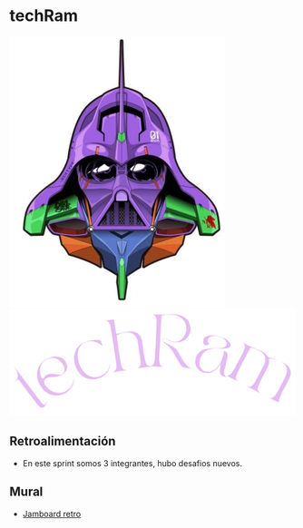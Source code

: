 # techRam

![Logo de techRam](/public/images/logos/eva.png)
![Logo de techRam](/public/images/logos/rosatr.png)
## Retroalimentación
- En este sprint somos 3 integrantes, hubo desafios nuevos.

## Mural
- [Jamboard retro](https://jamboard.google.com/d/1zO0C9zqqIut-bNrHEt50Ii1MAhru54VPlCekZaGwObQ/viewer?f=0)